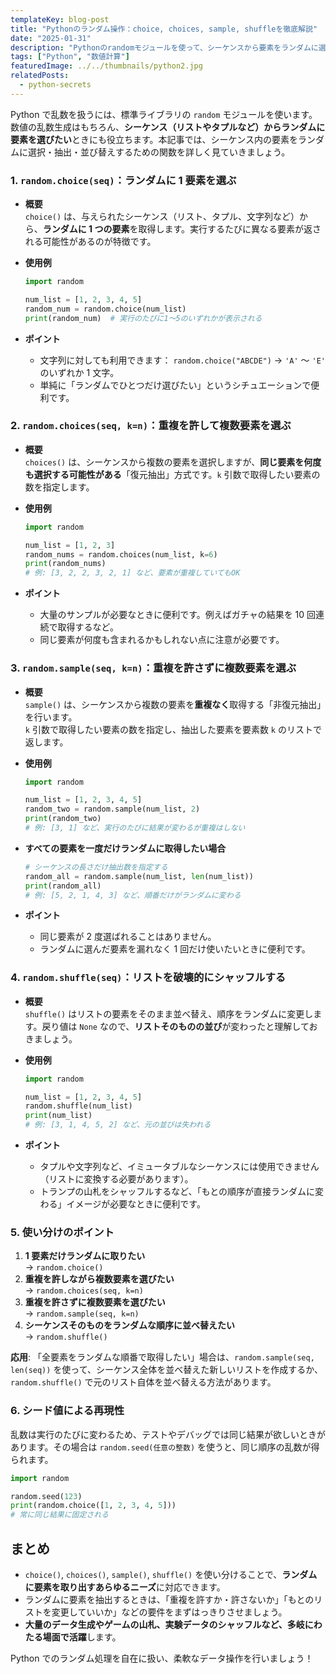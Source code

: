 ```yaml
---
templateKey: blog-post
title: "Pythonのランダム操作：choice, choices, sample, shuffleを徹底解説"
date: "2025-01-31"
description: "Pythonのrandomモジュールを使って、シーケンスから要素をランダムに選択したり、並び替えたりする方法をわかりやすく紹介。choice, choices, sample, shuffleの使い分けや注意点、シード値による再現性についても詳しく解説します。"
tags: ["Python", "数値計算"]
featuredImage: ../../thumbnails/python2.jpg
relatedPosts:
  - python-secrets
---
```


Python で乱数を扱うには、標準ライブラリの `random` モジュールを使います。数値の乱数生成はもちろん、**シーケンス（リストやタプルなど）からランダムに要素を選びたい**ときにも役立ちます。本記事では、シーケンス内の要素をランダムに選択・抽出・並び替えするための関数を詳しく見ていきましょう。

### 1. `random.choice(seq)`：ランダムに 1 要素を選ぶ

- **概要**  
  `choice()` は、与えられたシーケンス（リスト、タプル、文字列など）から、**ランダムに 1 つの要素**を取得します。実行するたびに異なる要素が返される可能性があるのが特徴です。

- **使用例**

  ```python
  import random

  num_list = [1, 2, 3, 4, 5]
  random_num = random.choice(num_list)
  print(random_num)  # 実行のたびに1〜5のいずれかが表示される
  ```

- **ポイント**
  - 文字列に対しても利用できます： `random.choice("ABCDE")` → `'A'` 〜 `'E'` のいずれか 1 文字。
  - 単純に「ランダムでひとつだけ選びたい」というシチュエーションで便利です。

### 2. `random.choices(seq, k=n)`：重複を許して複数要素を選ぶ

- **概要**  
  `choices()` は、シーケンスから複数の要素を選択しますが、**同じ要素を何度も選択する可能性がある**「復元抽出」方式です。`k` 引数で取得したい要素の数を指定します。

- **使用例**

  ```python
  import random

  num_list = [1, 2, 3]
  random_nums = random.choices(num_list, k=6)
  print(random_nums)
  # 例: [3, 2, 2, 3, 2, 1] など、要素が重複していてもOK
  ```

- **ポイント**
  - 大量のサンプルが必要なときに便利です。例えばガチャの結果を 10 回連続で取得するなど。
  - 同じ要素が何度も含まれるかもしれない点に注意が必要です。

### 3. `random.sample(seq, k=n)`：重複を許さずに複数要素を選ぶ

- **概要**  
  `sample()` は、シーケンスから複数の要素を**重複なく**取得する「非復元抽出」を行います。  
  `k` 引数で取得したい要素の数を指定し、抽出した要素を要素数 `k` のリストで返します。

- **使用例**

  ```python
  import random

  num_list = [1, 2, 3, 4, 5]
  random_two = random.sample(num_list, 2)
  print(random_two)
  # 例: [3, 1] など、実行のたびに結果が変わるが重複はしない
  ```

- **すべての要素を一度だけランダムに取得したい場合**

  ```python
  # シーケンスの長さだけ抽出数を指定する
  random_all = random.sample(num_list, len(num_list))
  print(random_all)
  # 例: [5, 2, 1, 4, 3] など、順番だけがランダムに変わる
  ```

- **ポイント**
  - 同じ要素が 2 度選ばれることはありません。
  - ランダムに選んだ要素を漏れなく 1 回だけ使いたいときに便利です。

### 4. `random.shuffle(seq)`：リストを破壊的にシャッフルする

- **概要**  
  `shuffle()` はリストの要素をそのまま並べ替え、順序をランダムに変更します。戻り値は `None` なので、**リストそのものの並び**が変わったと理解しておきましょう。

- **使用例**

  ```python
  import random

  num_list = [1, 2, 3, 4, 5]
  random.shuffle(num_list)
  print(num_list)
  # 例: [3, 1, 4, 5, 2] など、元の並びは失われる
  ```

- **ポイント**
  - タプルや文字列など、イミュータブルなシーケンスには使用できません（リストに変換する必要があります）。
  - トランプの山札をシャッフルするなど、「もとの順序が直接ランダムに変わる」イメージが必要なときに便利です。

### 5. 使い分けのポイント

1. **1 要素だけランダムに取りたい**  
   → `random.choice()`
2. **重複を許しながら複数要素を選びたい**  
   → `random.choices(seq, k=n)`
3. **重複を許さずに複数要素を選びたい**  
   → `random.sample(seq, k=n)`
4. **シーケンスそのものをランダムな順序に並べ替えたい**  
   → `random.shuffle()`

**応用**: 「全要素をランダムな順番で取得したい」場合は、`random.sample(seq, len(seq))` を使って、シーケンス全体を並べ替えた新しいリストを作成するか、`random.shuffle()` で元のリスト自体を並べ替える方法があります。

### 6. シード値による再現性

乱数は実行のたびに変わるため、テストやデバッグでは同じ結果が欲しいときがあります。その場合は `random.seed(任意の整数)` を使うと、同じ順序の乱数が得られます。

```python
import random

random.seed(123)
print(random.choice([1, 2, 3, 4, 5]))
# 常に同じ結果に固定される
```

## まとめ

- `choice()`, `choices()`, `sample()`, `shuffle()` を使い分けることで、**ランダムに要素を取り出すあらゆるニーズ**に対応できます。
- ランダムに要素を抽出するときは、「重複を許すか・許さないか」「もとのリストを変更していいか」などの要件をまずはっきりさせましょう。
- **大量のデータ生成やゲームの山札、実験データのシャッフルなど、多岐にわたる場面で活躍**します。

Python でのランダム処理を自在に扱い、柔軟なデータ操作を行いましょう！
